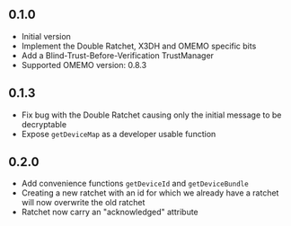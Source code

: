 ## 0.1.0

- Initial version
- Implement the Double Ratchet, X3DH and OMEMO specific bits
- Add a Blind-Trust-Before-Verification TrustManager
- Supported OMEMO version: 0.8.3

## 0.1.3

- Fix bug with the Double Ratchet causing only the initial message to be decryptable
- Expose `getDeviceMap` as a developer usable function

## 0.2.0

- Add convenience functions `getDeviceId` and `getDeviceBundle`
- Creating a new ratchet with an id for which we already have a ratchet will now overwrite the old ratchet
- Ratchet now carry an "acknowledged" attribute
